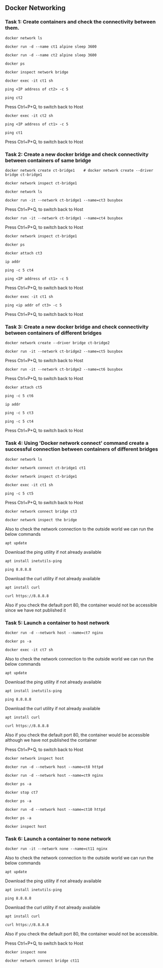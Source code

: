 ## Docker Networking
### Task 1: Create containers and check the connectivity between them.
```
docker network ls
```
```
docker run -d --name ct1 alpine sleep 3600
```
```
docker run -d --name ct2 alpine sleep 3600
```
```
docker ps
```
```
docker inspect network bridge
```
```
docker exec -it ct1 sh
```
```
ping <IP address of ct2> -c 5
```
```
ping ct2
```
Press Ctrl+P+Q, to switch back to Host
```
docker exec -it ct2 sh
```
```
ping <IP address of ct1> -c 5
```
```
ping ct1
```
Press Ctrl+P+Q, to switch back to Host


### Task 2: Create a new docker bridge and check connectivity between containers of same bridge
```
docker network create ct-bridge1    # docker network create --driver bridge ct-bridge1
```
```
docker network inspect ct-bridge1
```
```
docker network ls
```
```
docker run -it --network ct-bridge1 --name=ct3 busybox
```

Press Ctrl+P+Q, to switch back to Host
```
docker run -it --network ct-bridge1 --name=ct4 busybox
```
Press Ctrl+P+Q, to switch back to Host
```
docker network inspect ct-bridge1
```
```
docker ps
```
```
docker attach ct3
```
```
ip addr
```
```
ping -c 5 ct4
```
```
ping <IP address of ct1> -c 5
```
Press Ctrl+P+Q, to switch back to Host
```
docker exec -it ct1 sh
```
```
ping <ip addr of ct3> -c 5
```
Press Ctrl+P+Q, to switch back to Host


### Task 3: Create a new docker bridge and check connectivity between containers of different bridges
```
docker network create --driver bridge ct-bridge2
```
```
docker run -it --network ct-bridge2 --name=ct5 busybox
```
Press Ctrl+P+Q, to switch back to Host
```
docker run -it --network ct-bridge2 --name=ct6 busybox
```
Press Ctrl+P+Q, to switch back to Host
```
docker attach ct5
```
```
ping -c 5 ct6
```
```
ip addr
```
```
ping -c 5 ct3
```
```
ping -c 5 ct4
```

Press Ctrl+P+Q, to switch back to Host


### Task 4: Using 'Docker network connect' command create a successful connection between containers of different bridges
```
docker network ls
```
```
docker network connect ct-bridge1 ct1
```
```
docker network inspect ct-bridge1
```
```
docker exec -it ct1 sh
```
```
ping -c 5 ct5
```
Press Ctrl+P+Q, to switch back to Host
```
docker network connect bridge ct3
```
```
docker network inspect the bridge
```
Also to check the network connection to the outside world we can run the below commands
```
apt update
```
Download the ping utility if not already available
```
apt install inetutils-ping
```
```
ping 8.8.8.8
```
Download the curl utility if not already available
```
apt install curl
```
```
curl https://8.8.8.8
```
Also if you check the default port 80, the container would not be accessible since we have not published it


### Task 5: Launch a container to host network
```
docker run -d --network host --name=ct7 nginx
```
```
docker ps -a
```
```
docker exec -it ct7 sh
```
Also to check the network connection to the outside world we can run the below commands
```
apt update
```
Download the ping utility if not already available
```
apt install inetutils-ping
```
```
ping 8.8.8.8
```
Download the curl utility if not already available
```
apt install curl
```
```
curl https://8.8.8.8
```
Also if you check the default port 80, the container would be accessible although we have not published the container

Press Ctrl+P+Q, to switch back to Host
```
docker network inspect host
```
```
docker run -d --network host --name=ct8 httpd
```
```
docker run -d --network host --name=ct9 nginx
```
```
docker ps -a
```
```
docker stop ct7
```
```
docker ps -a
```
```
docker run -d --network host --name=ct10 httpd
```
```
docker ps -a
```
```
docker inspect host
```

### Task 6: Launch a container to none network 
```
docker run -it --network none --name=ct11 nginx
```
Also to check the network connection to the outside world we can run the below commands
```
apt update
```
Download the ping utility if not already available
```
apt install inetutils-ping
```
```
ping 8.8.8.8
```
Download the curl utility if not already available
```
apt install curl
```
```
curl https://8.8.8.8
```
Also if you check the default port 80, the container would not be accessible.

Press Ctrl+P+Q, to switch back to Host
```
docker inspect none
```
```
docker network connect bridge ct11
```
